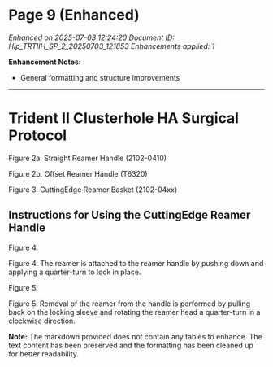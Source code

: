 # Page 9 (Enhanced)

*Enhanced on 2025-07-03 12:24:20*
*Document ID: Hip_TRTIIH_SP_2_20250703_121853*
*Enhancements applied: 1*

**Enhancement Notes:**
- General formatting and structure improvements

---

# Trident II Clusterhole HA Surgical Protocol

Figure 2a. Straight Reamer Handle (2102-0410)

Figure 2b. Offset Reamer Handle (T6320)

Figure 3. CuttingEdge Reamer Basket (2102-04xx)

## Instructions for Using the CuttingEdge Reamer Handle

Figure 4.

Figure 4.
The reamer is attached to the reamer handle by pushing down and applying a quarter-turn to lock in place.

Figure 5.

Figure 5.
Removal of the reamer from the handle is performed by pulling back on the locking sleeve and rotating the reamer head a quarter-turn in a clockwise direction.

**Note:** The markdown provided does not contain any tables to enhance. The text content has been preserved and the formatting has been cleaned up for better readability.
